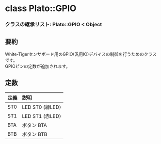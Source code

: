 # class Plato::GPIO

### クラスの継承リスト: Plato::GPIO < Object

## 要約

White-Tigerセンサボード用のGPIO(汎用IO)デバイスの制御を行うためのクラスです。  
GPIOピンの定数が追加されます。

## 定数

|定義|説明|
|:--|:--|
|ST0|LED ST0 (緑LED)|
|ST1|LED ST1 (赤LED)|
|BTA|ボタン BTA|
|BTB|ボタン BTB|
